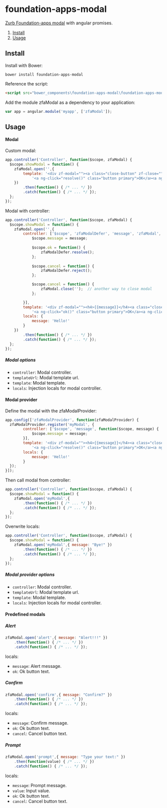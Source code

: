 foundation-apps-modal
======================

[Zurb Foundation-apps modal](http://foundation.zurb.com/apps/docs/#!/modal) with angular promises.

1. [Install](#install)
2. [Usage](#usage)

## Install

Install with Bower:

```
bower install foundation-apps-modal
```

Reference the script:

```html
<script src="bower_components\foundation-apps-modal\foundation-apps-modal.js"></script>
```

Add the module zfaModal as a dependency to your application:

```js
var app = angular.module('myapp', ['zfaModal']);
```

## Usage

#### Modal

Custom modal:

```js
app.controller('Controller', function($scope, zfaModal) {
  $scope.showModal = function() {
  	zfaModal.open('',{
        template: '<div zf-modal=""><a class="close-button" zf-close="">×</a><h4>Hello!</h4>' +
            '<a ng-click="resolve()" class="button primary">OK</a><a ng-click="reject()" class="button secondary">Cancel</a></div>'
    })
        .then(function() { /* ... */ })
        .catch(function() { /* ... */ });
  };
});
```

Modal with controller:

```js
app.controller('Controller', function($scope, zfaModal) {
  $scope.showModal = function() {
  	zfaModal.open('',{
        controller: ['$scope', 'zfaModalDefer', 'message', 'zfaModal', function($scope, zfaModalDefer, message, zfaModal) {
            $scope.message = message;
        
            $scope.ok = function() {
                zfaModalDefer.resolve();
            };
            
            $scope.cancel = function() {
                zfaModalDefer.reject();
            };

            $scope.cancel = function() {
                zfaModal.close('');  // another way to close modal
            };

        }],
        template: '<div zf-modal=""><h4>{{message}}</h4><a class="close-button" zf-close="">×</a>' +
            '<a ng-click="ok()" class="button primary">OK</a><a ng-click="cancel()" class="button secondary">Cancel</a></div>',
        locals: {
            message: 'Hello!'
        }
    })
        .then(function() { /* ... */ })
        .catch(function() { /* ... */ });
  };
});
```

##### Modal options

* `controller`: Modal controller.
* `templateUrl`: Modal template url.
* `template`: Modal template.
* `locals`: Injection locals for modal controller.

#### Modal provider

Define the modal with the zfaModalProvider:

```js
app.config(['zfaModalProvider', function(zfaModalProvider) {
  zfaModalProvider.register('myModal', {
        controller: ['$scope', 'message', function($scope, message) {
            $scope.message = message;
        }],
        template: '<div zf-modal=""><h4>{{message}}</h4><a class="close-button" zf-close="">×</a>' +
            '<a ng-click="resolve()" class="button primary">OK</a><a ng-click="reject()" class="button secondary">Cancel</a></div>',
        locals: {
            message: 'Hello!'
        }
  });
}]);
```

Then call modal from controller:

```js
app.controller('Controller', function($scope, zfaModal) {
  $scope.showModal = function() {
  	zfaModal.open('myModal',{
        .then(function() { /* ... */ })
        .catch(function() { /* ... */ });
  };
});
```

Overwrite locals:

```js
app.controller('Controller', function($scope, zfaModal) {
  $scope.showModal = function() {
  	zfaModal.open('myModal',{ message: "Bye!" })
        .then(function() { /* ... */ })
        .catch(function() { /* ... */ });
  };
});
```

##### Modal provider options

* `controller`: Modal controller.
* `templateUrl`: Modal template url.
* `template`: Modal template.
* `locals`: Injection locals for modal controller.

#### Predefined modals

##### Alert

```js
zfaModal.open('alert',{ message: "Alert!!!" })
    .then(function() { /* ... */ })
    .catch(function() { /* ... */ });
```

locals:
* `message`: Alert message.
* `ok`: Ok button text.

##### Confirm

```js
zfaModal.open('confirm',{ message: "Confirm?" })
    .then(function() { /* ... */ })
    .catch(function() { /* ... */ });
```

locals:
* `message`: Confirm message.
* `ok`: Ok button text.
* `cancel`: Cancel button text.

##### Prompt

```js
zfaModal.open('prompt',{ message: "Type your text:" })
    .then(function(value) { /* ... */ })
    .catch(function() { /* ... */ });
```

locals:
* `message`: Prompt message.
* `value`: Input value.
* `ok`: Ok button text.
* `cancel`: Cancel button text.